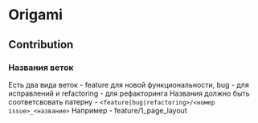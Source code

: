 # Origami

## Contribution
### Названия веток
Есть два вида веток - feature для новой функциональности, bug - для исправлений и refactoring - для рефакторинга
Названия должно быть соответсвовать патерну - ```<feature|bug|refactoring>/<номер issue>_<название>```
Например - feature/1_page_layout
